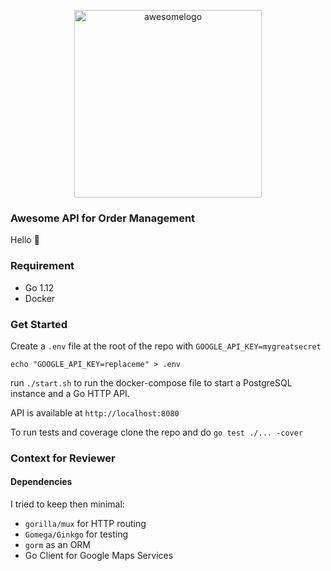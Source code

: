 <p align="center">
<img width="300" alt="awesomelogo" src="https://user-images.githubusercontent.com/2945291/60754604-bedc1e00-9fe3-11e9-8c75-663934a2d903.png">
</p>

### Awesome API for Order Management

Hello :wave:

### Requirement

* Go 1.12
* Docker

### Get Started

Create a `.env` file at the root of the repo with
`GOOGLE_API_KEY=mygreatsecret`

`echo "GOOGLE_API_KEY=replaceme" > .env`

run `./start.sh` to run the docker-compose file to start a PostgreSQL
instance and a Go HTTP API.

API is available at `http://localhost:8080`

To run tests and coverage clone the repo and do `go test ./... -cover`


### Context for Reviewer

#### Dependencies

I tried to keep then minimal:

* `gorilla/mux` for HTTP routing
* `Gomega/Ginkgo` for testing
* `gorm` as an ORM
* Go Client for Google Maps Services
